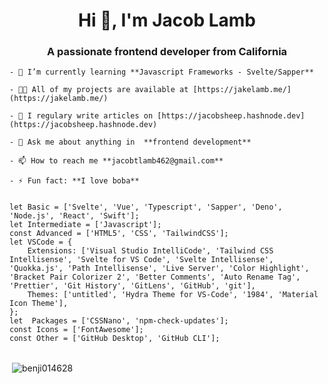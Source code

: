 <h1 align="center">Hi 👋, I'm Jacob Lamb</h1>
<h3 align="center">A passionate frontend developer from California</h3>

	- 🌱 I’m currently learning **Javascript Frameworks - Svelte/Sapper**

	- 👨‍💻 All of my projects are available at [https://jakelamb.me/](https://jakelamb.me/)

	- 📝 I regulary write articles on [https://jacobsheep.hashnode.dev](https://jacobsheep.hashnode.dev)

	- 💬 Ask me about anything in  **frontend development**

	- 📫 How to reach me **jacobtlamb462@gmail.com**

	- ⚡ Fun fact: **I love boba**

<pre>
<code>
let Basic = ['Svelte', 'Vue', 'Typescript', 'Sapper', 'Deno', 'Node.js', 'React', 'Swift'];
let Intermediate = ['Javascript'];
const Advanced = ['HTML5', 'CSS', 'TailwindCSS'];
let VSCode = {
	Extensions: ['Visual Studio IntelliCode', 'Tailwind CSS Intellisense', 'Svelte for VS Code', 'Svelte Intellisense', 'Quokka.js', 'Path Intellisense', 'Live Server', 'Color Highlight', 'Bracket Pair Colorizer 2', 'Better Comments', 'Auto Rename Tag', 'Prettier', 'Git History', 'GitLens', 'GitHub', 'git'],
	Themes: ['untitled', 'Hydra Theme for VS-Code', '1984', 'Material Icon Theme'],
};
let  Packages = ['CSSNano', 'npm-check-updates'];
const Icons = ['FontAwesome'];
const Other = ['GitHub Desktop', 'GitHub CLI'];
</code>
</pre>

<p>&nbsp;<img align="center" src="https://github-readme-stats.vercel.app/api?username=benji014628&show_icons=true" alt="benji014628" /></p>
